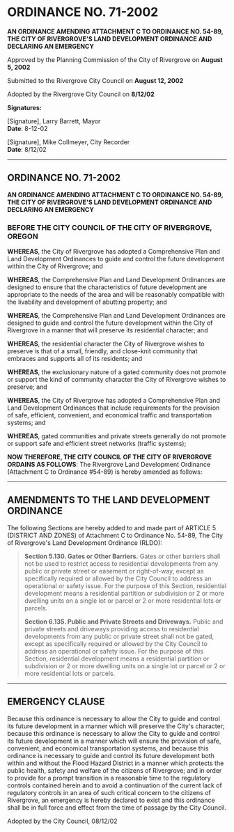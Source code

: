# ORDINANCE NO. 71-2002

**AN ORDINANCE AMENDING ATTACHMENT C TO ORDINANCE NO. 54-89, THE CITY OF RIVERGROVE'S LAND DEVELOPMENT ORDINANCE AND DECLARING AN EMERGENCY**

Approved by the Planning Commission of the City of Rivergrove on **August 5, 2002**

Submitted to the Rivergrove City Council on **August 12, 2002**

Adopted by the Rivergrove City Council on **8/12/02**

**Signatures:**

[Signature], Larry Barrett, Mayor  
**Date**: 8-12-02    

[Signature], Mike Collmeyer, City Recorder  
**Date**: 8/12/02    

---

## ORDINANCE NO. 71-2002

**AN ORDINANCE AMENDING ATTACHMENT C TO ORDINANCE NO. 54-89, THE CITY OF RIVERGROVE'S LAND DEVELOPMENT ORDINANCE AND DECLARING AN EMERGENCY**

### BEFORE THE CITY COUNCIL OF THE CITY OF RIVERGROVE, OREGON

**WHEREAS**, the City of Rivergrove has adopted a Comprehensive Plan and Land Development Ordinances to guide and control the future development within the City of Rivergrove; and

**WHEREAS**, the Comprehensive Plan and Land Development Ordinances are designed to ensure that the characteristics of future development are appropriate to the needs of the area and will be reasonably compatible with the livability and development of abutting property; and

**WHEREAS**, the Comprehensive Plan and Land Development Ordinances are designed to guide and control the future development within the City of Rivergrove in a manner that will preserve its residential character; and

**WHEREAS**, the residential character the City of Rivergrove wishes to preserve is that of a small, friendly, and close-knit community that embraces and supports all of its residents; and

**WHEREAS**, the exclusionary nature of a gated community does not promote or support the kind of community character the City of Rivergrove wishes to preserve; and

**WHEREAS**, the City of Rivergrove has adopted a Comprehensive Plan and Land Development Ordinances that include requirements for the provision of safe, efficient, convenient, and economical traffic and transportation systems; and

**WHEREAS**, gated communities and private streets generally do not promote or support safe and efficient street networks (traffic systems);

**NOW THEREFORE, THE CITY COUNCIL OF THE CITY OF RIVERGROVE ORDAINS AS FOLLOWS**: The Rivergrove Land Development Ordinance (Attachment C to Ordinance #54-89) is hereby amended as follows:

---

## AMENDMENTS TO THE LAND DEVELOPMENT ORDINANCE

The following Sections are hereby added to and made part of ARTICLE 5 (DISTRICT AND ZONES) of Attachment C to Ordinance No. 54-89, The City of Rivergrove's Land Development Ordinance (RLDO):

> **Section 5.130. Gates or Other Barriers.** Gates or other barriers shall not be used to restrict access to residential developments from any public or private street or easement or right-of-way, except as specifically required or allowed by the City Council to address an operational or safety issue. For the purpose of this Section, residential development means a residential partition or subdivision or 2 or more dwelling units on a single lot or parcel or 2 or more residential lots or parcels.
>
> **Section 6.135. Public and Private Streets and Driveways.** Public and private streets and driveways providing access to residential developments from any public or private street shall not be gated, except as specifically required or allowed by the City Council to address an operational or safety issue. For the purpose of this Section, residential development means a residential partition or subdivision or 2 or more dwelling units on a single lot or parcel or 2 or more residential lots or parcels.

---

## EMERGENCY CLAUSE

Because this ordinance is necessary to allow the City to guide and control its future development in a manner which will preserve the City's character; because this ordinance is necessary to allow the City to guide and control its future development in a manner which will ensure the provision of safe, convenient, and economical transportation systems, and because this ordinance is necessary to guide and control its future development both within and without the Flood Hazard District in a manner which protects the public health, safety and welfare of the citizens of Rivergrove; and in order to provide for a prompt transition in a reasonable time to the regulatory controls contained herein and to avoid a continuation of the current lack of regulatory controls in an area of such critical concern to the citizens of Rivergrove, an emergency is hereby declared to exist and this ordinance shall be in full force and effect from the time of passage by the City Council.

Adopted by the City Council, 08/12/02

